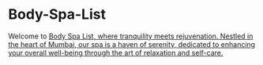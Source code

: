 # Body-Spa-List
Welcome to <a href="https://bodyspalist.in/">Body Spa List, where tranquility meets rejuvenation. Nestled in the heart of Mumbai, our spa is a haven of serenity, dedicated to enhancing your overall well-being through the art of relaxation and self-care.
